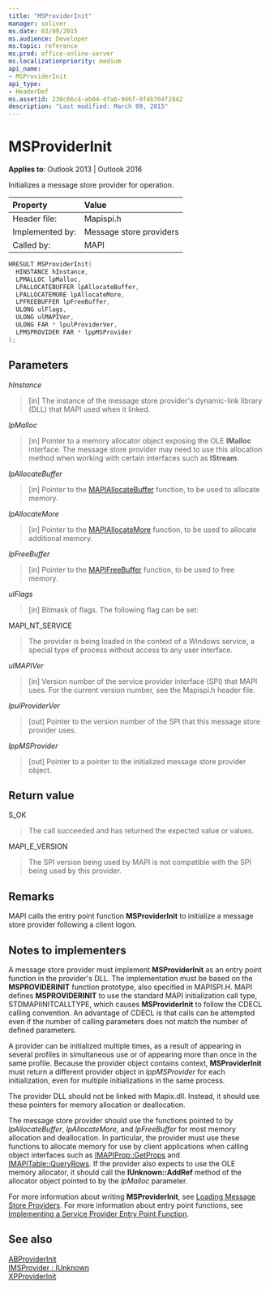 ```yaml
---
title: "MSProviderInit" 
manager: soliver
ms.date: 03/09/2015
ms.audience: Developer
ms.topic: reference
ms.prod: office-online-server
ms.localizationpriority: medium
api_name:
- MSProviderInit
api_type:
- HeaderDef
ms.assetid: 230c66c4-ab04-4fa6-946f-9f4b704f2842
description: "Last modified: March 09, 2015"
---
```


# MSProviderInit

**Applies to**: Outlook 2013 | Outlook 2016
  
Initializes a message store provider for operation.
  
|Property|Value|
|:-----|:-----|
|Header file:  <br/> |Mapispi.h  <br/> |
|Implemented by:  <br/> |Message store providers  <br/> |
|Called by:  <br/> |MAPI  <br/> |

```cpp
HRESULT MSProviderInit(
  HINSTANCE hInstance,
  LPMALLOC lpMalloc,
  LPALLOCATEBUFFER lpAllocateBuffer,
  LPALLOCATEMORE lpAllocateMore,
  LPFREEBUFFER lpFreeBuffer,
  ULONG ulFlags,
  ULONG ulMAPIVer,
  ULONG FAR * lpulProviderVer,
  LPMSPROVIDER FAR * lppMSProvider
);
```

## Parameters

 _hInstance_
  
> [in] The instance of the message store provider's dynamic-link library (DLL) that MAPI used when it linked.

 _lpMalloc_
  
> [in] Pointer to a memory allocator object exposing the OLE **IMalloc** interface. The message store provider may need to use this allocation method when working with certain interfaces such as **IStream**.

 _lpAllocateBuffer_
  
> [in] Pointer to the [MAPIAllocateBuffer](mapiallocatebuffer.md) function, to be used to allocate memory.

 _lpAllocateMore_
  
> [in] Pointer to the [MAPIAllocateMore](mapiallocatemore.md) function, to be used to allocate additional memory.

 _lpFreeBuffer_
  
> [in] Pointer to the [MAPIFreeBuffer](mapifreebuffer.md) function, to be used to free memory.

 _ulFlags_
  
> [in] Bitmask of flags. The following flag can be set:

MAPI_NT_SERVICE
  
> The provider is being loaded in the context of a Windows service, a special type of process without access to any user interface.

 _ulMAPIVer_
  
> [in] Version number of the service provider interface (SPI) that MAPI uses. For the current version number, see the Mapispi.h header file.

 _lpulProviderVer_
  
> [out] Pointer to the version number of the SPI that this message store provider uses.

 _lppMSProvider_
  
> [out] Pointer to a pointer to the initialized message store provider object.

## Return value

S_OK
  
> The call succeeded and has returned the expected value or values.

MAPI_E_VERSION
  
> The SPI version being used by MAPI is not compatible with the SPI being used by this provider.

## Remarks

MAPI calls the entry point function **MSProviderInit** to initialize a message store provider following a client logon.
  
## Notes to implementers

A message store provider must implement **MSProviderInit** as an entry point function in the provider's DLL. The implementation must be based on the **MSPROVIDERINIT** function prototype, also specified in MAPISPI.H. MAPI defines **MSPROVIDERINIT** to use the standard MAPI initialization call type, STDMAPIINITCALLTYPE, which causes **MSProviderInit** to follow the CDECL calling convention. An advantage of CDECL is that calls can be attempted even if the number of calling parameters does not match the number of defined parameters.
  
A provider can be initialized multiple times, as a result of appearing in several profiles in simultaneous use or of appearing more than once in the same profile. Because the provider object contains context, **MSProviderInit** must return a different provider object in _lppMSProvider_ for each initialization, even for multiple initializations in the same process.
  
The provider DLL should not be linked with Mapix.dll. Instead, it should use these pointers for memory allocation or deallocation.
  
The message store provider should use the functions pointed to by  _lpAllocateBuffer_, _lpAllocateMore_, and _lpFreeBuffer_ for most memory allocation and deallocation. In particular, the provider must use these functions to allocate memory for use by client applications when calling object interfaces such as [IMAPIProp::GetProps](imapiprop-getprops.md) and [IMAPITable::QueryRows](imapitable-queryrows.md). If the provider also expects to use the OLE memory allocator, it should call the **IUnknown::AddRef** method of the allocator object pointed to by the _lpMalloc_ parameter.
  
For more information about writing **MSProviderInit**, see [Loading Message Store Providers](loading-message-store-providers.md). For more information about entry point functions, see [Implementing a Service Provider Entry Point Function](implementing-a-service-provider-entry-point-function.md).
  
## See also

[ABProviderInit](abproviderinit.md)  
[IMSProvider : IUnknown](imsprovideriunknown.md)  
[XPProviderInit](xpproviderinit.md)
